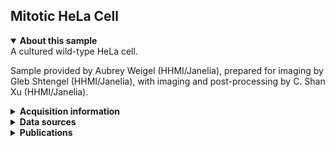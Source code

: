 ## Mitotic HeLa Cell

<details open>
<summary><b>About this sample</b></summary>
A cultured wild-type HeLa cell.

Sample provided by Aubrey Weigel (HHMI/Janelia), prepared for imaging by Gleb Shtengel (HHMI/Janelia), with imaging and post-processing by C. Shan Xu (HHMI/Janelia).
</details>


<details>
<summary><b>Acquisition information</b></summary>
<ul>
<li>Sample: Wild-type HeLa cell</li>
<li>Protocol: High pressure freezing, freeze-substitution resin embedding with 2% OsO<sub>4</sub> 0.1% UA 3% H<sub>2</sub>O in Acetone</li>
<li>EHT (kV): 0.9</li>
<li>Bias (V): 0</li>
<li>Imaging current (nA): 0.24</li>
<li>Scanning speed (MHz): 0.2</li>
<li>Imaging duration (days): 15</li> 
<li>Data size (GB): 203</li>
<li>Final voxel size (nm): 4 x 4 x 4 (X,Y,Z)</li>
<li>Data dimensions (µm): 30 x 14 x 33 (X,Y,Z)</li>
<li>Hess lab internal ID: <code>Aubrey_17-7_17_Cell4 (Cryo)</code></li>
<li>Date: 5/30/2019</li>
</ul>
</details>
<details>
<summary><b>Data sources</b></summary>
<ul>
<li><code>fibsem</code>: SIFT-aligned FIB-SEM data </li>
<li><code>fibsem_destreak</code>: Destreaked SIFT-aligned FIB-SEM data </li>  
</ul>
</details>
<details>
<summary><b>Publications</b></summary>

<ul>
<li> n/a </li>
</ul>
</details>
